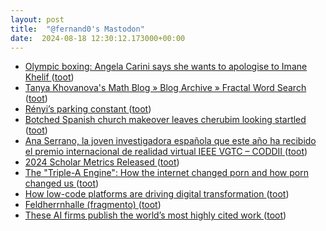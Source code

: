```yaml
---
layout: post
title:  "@fernand0's Mastodon"
date:  2024-08-18 12:30:12.173000+00:00
---
```

*  [Olympic boxing: Angela Carini says she wants to apologise to Imane Khelif ](https://www.bbc.com/sport/olympics/articles/c2j3jg51rg4o?xtor=AL-72-%5Bpartner%5D-%5Bbbc.news.twitter%5D-%5Bheadline%5D-%5Bnews%5D-%5Bbizdev%5D-%5Bisapi%5) ([toot](https://mastodon.social/@fernand0/112983029325341772))
*  [Tanya Khovanova's Math Blog  » Blog Archive   » Fractal Word Search ](https://blog.tanyakhovanova.com/2024/07/fractal-word-search) ([toot](https://mastodon.social/@fernand0/112982685244819114))
*  [Rényi’s parking constant ](https://www.johndcook.com/blog/2024/07/13/renyi-parking-constant) ([toot](https://mastodon.social/@fernand0/112982557408361732))
*  [Botched Spanish church makeover leaves cherubim looking startled ](https://www.theguardian.com/world/article/2024/aug/01/botched-spanish-church-makeover-leaves-cherubim-startle) ([toot](https://mastodon.social/@fernand0/112982252209506464))
*  [Ana Serrano, la joven investigadora española que este año ha recibido el premio internacional de realidad virtual IEEE VGTC – CODDII ](https://coddii.org/ana-serrano-la-joven-investigadora-espanola-que-este-ano-ha-recibido-el-premio-internacional-de-realidad-virtual-ieee-vgt) ([toot](https://mastodon.social/@fernand0/112982004614306855))
*  [2024 Scholar Metrics Released ](https://scholar.googleblog.com/2024/07/2024-scholar-metrics-released.htm) ([toot](https://mastodon.social/@fernand0/112981799785813389))
*  [The "Triple-A Engine": How the internet changed porn and how porn changed us ](https://bigthink.com/thinking/the-triple-a-engine-how-the-internet-changed-porn-and-how-porn-changed-us) ([toot](https://mastodon.social/@fernand0/112981120481590546))
*  [How low-code platforms are driving digital transformation ](https://kpmg.com/xx/en/home/insights/2024/02/how-low-code-platforms-are-driving-digital-transformation.htm) ([toot](https://mastodon.social/@fernand0/112980342918402195))
*  [Feldherrnhalle (fragmento) ](https://www.flickr.com/photos/fernand0/53914892907) ([toot](https://mastodon.social/@fernand0/112978523265472620))
*  [These AI firms publish the world’s most highly cited work ](https://www.nature.com/articles/d41586-024-02515-) ([toot](https://mastodon.social/@fernand0/112978436986348862))
